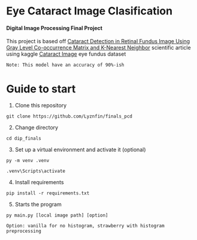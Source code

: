 # Eye Cataract Image Clasification
#### Digital Image Processing Final Project
This project is based off [Cataract Detection in Retinal Fundus Image Using Gray Level Co-occurrence Matrix and K-Nearest Neighbor](https://www.atlantis-press.com/article/125966502.pdf) scientific article using kaggle [Cataract Image](https://www.kaggle.com/datasets/jr2ngb/cataractdataset) eye fundus dataset
<br/>

`Note: This model have an accuracy of 90%-ish`

# Guide to start
1. Clone this repository
``` 
git clone https://github.com/Lyznfin/finals_pcd
```
2. Change directory
``` 
cd dip_finals
```
3. Set up a virtual environment and activate it (optional)
``` 
py -m venv .venv 
```
```
.venv\Scripts\activate
```
4. Install requirements
``` 
pip install -r requirements.txt 
``` 
5. Starts the program
``` 
py main.py [local image path] [option]
```
`Option: vanilla for no histogram, strawberry with histogram preprocessing`